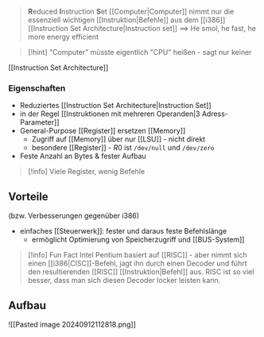 > **R**educed **I**nstruction **S**et [[Computer|Computer]]
> nimmt nur die essenziell wichtigen [[Instruktion|Befehle]] aus dem [[i386]] [[Instruction Set Architecture|Instruction set]]
==> He smol, he fast, he more energy efficient

> [!hint] "Computer" müsste eigentlich "CPU" heißen - sagt nur keiner

[[Instruction Set Architecture]]

### Eigenschaften
- Reduziertes [[Instruction Set Architecture|Instruction Set]]
- in der Regel [[Instruktionen mit mehreren Operanden|3 Adress-Parameter]]
- General-Purpose [[Register]] ersetzen [[Memory]]
	- Zugriff auf [[Memory]] über nur [[LSU]] - nicht direkt
	- besondere [[Register]] - $R0$ ist `/dev/null` und `/dev/zero`
- Feste Anzahl an Bytes & fester Aufbau

> [!info] Viele Register, wenig Befehle


## Vorteile
(bzw. Verbesserungen gegenüber i386)
- einfaches [[Steuerwerk]]: fester und daraus feste Befehlslänge
	- ermöglicht Optimierung von Speicherzugriff und [[BUS-System]]

> [!info]  Fun Fact
> Intel Pentium basiert auf [[RISC]] - aber nimmt sich einen [[i386|CISC]]-Befehl, jagt ihn durch einen Decoder und führt den resultierenden [[RISC]] [[Instruktion|Befehl]] aus. RISC ist so viel besser, dass man sich diesen Decoder locker leisten kann.

## Aufbau
![[Pasted image 20240912112818.png]]